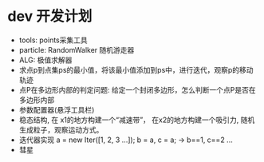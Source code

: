 # dev 开发计划

* tools: points采集工具
* particle: RandomWalker 随机游走器
* ALG: 极值求解器
* 求点p到点集ps的最小值，将该最小值添加到ps中，进行迭代，观察p的移动轨迹 
* 点P在多边形内部的判定问题: 给定一个封闭多边形，怎么判断一个点P是否在多边形内部
* 参数配置器(悬浮工具栏) 
* 稳态结构, 在 x1的地方构建一个“减速带”， 在x2的地方构建一个吸引力, 随机生成粒子，观察运动方式。
* 迭代器实现 a = new Iter([1, 2, 3 ...]);  b = a, c = a; -> b==1, c==2 ...  
* 彗星